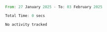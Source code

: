 <!--START_SECTION:waka-->

```rust
From: 27 January 2025 - To: 03 February 2025

Total Time: 0 secs

No activity tracked
```

<!--END_SECTION:waka-->
